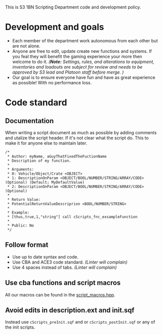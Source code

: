 This is S3 1BN Scripting Department code and development policy.

# Development and goals
* Each member of the department work autonomous from each other but are not alone.
* Anyone are free to edit, update create new functions and systems. If you feal they will benefit the gaming experience your more then welcome to do it. _(__Note:__ Settings, rules, and alterations to equipment, inventories and loadouts are subject for review and needs to be approved by S3 lead and Platoon staff before merge. )_ 
* Our goal is to ensure everyone have fun and have as great experience as possible! With no performance loss.

# Code standard
## Documentation
When writing a script document as much as possible by adding comments and utalize the script header. If it's not clear what the script do. This to make it for anyone else to maintain later. 
```
/*
 * Author: myName, aGuyThatFixedTheFuctionName 
 * Description of my function.
 *
 * Arguments:
 * 0: Vehicle/Object/Crate <OBJECT>
 * 1: DescriptionOnParam <OBJECT/BOOL/NUMBER/STRING/ARRAY/CODE> (Optional) (Default; MyDefaultValue) 
 * 2: DescriptionOnParam <OBJECT/BOOL/NUMBER/STRING/ARRAY/CODE> (Optional) 
 *
 * Return Value:
 * PotentialReturnValueDescriprion <BOOL/NUMBER/STRING>
 *
 * Example:
 * [thus,true,1,"string"] call cScripts_fnc_exsampleFunction 
 *
 * Public: No
 */
```
## Follow format
* Use up to date syntax and code.
* Use CBA and ACE3 code standard. _(Linter will complain)_
* Use 4 spaces instead of tabs. 
_(Linter will complain)_

## Use cba functions and script macros
All our macros can be found in the [script_macros.hpp](https://github.com/7Cav/cScripts/blob/master/cScripts/script_macros.hpp).

## Avoid edits in description.ext and init.sqf
Instead use `cScripts_preInit.sqf` and or `cScripts_postInit.sqf` or any of the init scripts. 